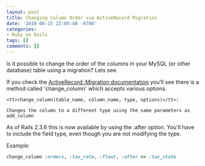 ```yaml
---
layout: post
title: Changing Column Order via ActiveRecord Migration
date: '2010-08-15 22:09:40 -0700'
categories:
- Ruby on Rails
tags: []
comments: []
---
```

Is it possible to change the order of the columns in your MySQL (or other database) table using a migration? Lets see.

If you check the <a href="http://api.rubyonrails.org/classes/ActiveRecord/Migration.html">ActiveRecord::Migration documentation</a> you'll see there is a method called 'change_column' which accepts various options.

```
<tt>change_column(table_name, column_name, type, options)</tt>:

Changes the column to a different type using the same parameters as add_column
```

As of Rails 2.3.6 this is now available by using the :after option. You'll have to include the field type, even though you are not modifying the type.

Example:

``` ruby
change_column :orders, :tax_rate, :float, :after => :tax_state
```
